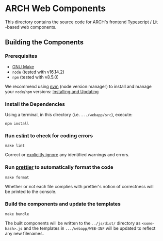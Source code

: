 # ARCH Web Components

This directory contains the source code for ARCH's frontend [Typescript](https://www.typescriptlang.org/) / [Lit](https://lit.dev/) -based web components.

## Building the Components

### Prerequisites

- [GNU Make](https://www.gnu.org/software/make/)
- `node` (tested with v16.14.2)
- `npm` (tested with v8.5.0)

We recommend using [nvm](https://github.com/nvm-sh/nvm/blob/master/README.md) (node version manager) to install and manage your `node`/`npm` versions: [Installing and Updating](https://github.com/nvm-sh/nvm/blob/master/README.md#installing-and-updating)

### Install the Dependencies

Using a terminal, in this directory (i.e. `.../webapp/src`), execute:

```
npm install
```

### Run [eslint](https://eslint.org/) to check for coding errors

```
make lint
```

Correct or [explicitly ignore](https://eslint.org/docs/latest/use/configure/rules#disabling-rules) any identified warnings and errors.

### Run [prettier](https://prettier.io/) to automatically format the code

```
make format
```

Whether or not each file complies with prettier's notion of correctness will be printed to the console.

### Build the components and update the templates

```
make bundle
```

The built components will be written to the `../js/dist/` directory as `<some-hash>.js` and the templates in `.../webapp/WEB-INF` will be updated to
reflect any new filenames.

